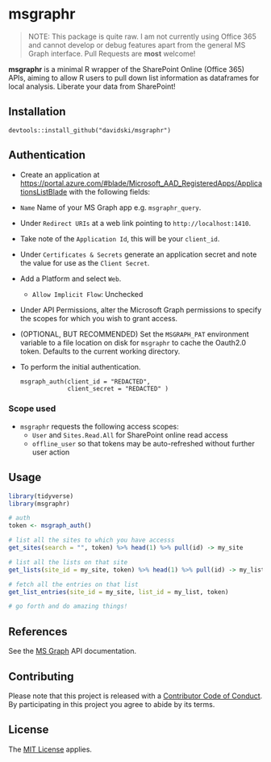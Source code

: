 <!-- README.md is generated from README.Rmd. Please edit that file -->

msgraphr
========

> NOTE: This package is quite raw. I am not currently using Office 365
> and cannot develop or debug features apart from the general MS Graph
> interface. Pull Requests are **most** welcome!

**msgraphr** is a minimal R wrapper of the SharePoint Online (Office
365) APIs, aiming to allow R users to pull down list information as
dataframes for local analysis. Liberate your data from SharePoint!

Installation
------------

`devtools::install_github("davidski/msgraphr")`

Authentication
--------------

-   Create an application at
    <a href="https://portal.azure.com/#blade/Microsoft_AAD_RegisteredApps/ApplicationsListBlade" class="uri">https://portal.azure.com/#blade/Microsoft_AAD_RegisteredApps/ApplicationsListBlade</a>
    with the following fields:

-   `Name` Name of your MS Graph app e.g. `msgraphr_query`.

-   Under `Redirect URIs` at a web link pointing to
    `http://localhost:1410`.

-   Take note of the `Application Id`, this will be your `client_id`.

-   Under `Certificates & Secrets` generate an application secret and
    note the value for use as the `Client Secret`.

-   Add a Platform and select `Web`.

    -   `Allow Implicit Flow`: Unchecked

-   Under API Permissions, alter the Microsoft Graph permissions to
    specify the scopes for which you wish to grant access.

-   (OPTIONAL, BUT RECOMMENDED) Set the `MSGRAPH_PAT` environment
    variable to a file location on disk for `msgraphr` to cache the
    Oauth2.0 token. Defaults to the current working directory.

-   To perform the initial authentication.

        msgraph_auth(client_id = "REDACTED", 
                     client_secret = "REDACTED" )

### Scope used

-   `msgraphr` requests the following access scopes:
    -   `User` and `Sites.Read.All` for SharePoint online read access
    -   `offline_user` so that tokens may be auto-refreshed without
        further user action

Usage
-----

``` r
library(tidyverse)
library(msgraphr)

# auth
token <- msgraph_auth()

# list all the sites to which you have accesss
get_sites(search = "", token) %>% head(1) %>% pull(id) -> my_site

# list all the lists on that site
get_lists(site_id = my_site, token) %>% head(1) %>% pull(id) -> my_list

# fetch all the entries on that list
get_list_entries(site_id = my_site, list_id = my_list, token)

# go forth and do amazing things!
```

References
----------

See the [MS
Graph](https://developer.microsoft.com/en-us/graph/docs/concepts/overview)
API documentation.

Contributing
------------

Please note that this project is released with a [Contributor Code of
Conduct](CONDUCT.md). By participating in this project you agree to
abide by its terms.

License
-------

The [MIT License](LICENSE) applies.
